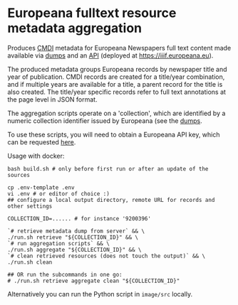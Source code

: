 # Europeana fulltext resource metadata aggregation
Produces [CMDI](https://www.clarin.eu/cmdi) metadata for Europeana Newspapers full text content made available via 
[dumps](https://pro.europeana.eu/page/iiif#download) and an
[API](https://github.com/europeana/fulltext) (deployed at https://iiif.europeana.eu).

The produced metadata groups Europeana records by newspaper title and year of publication. CMDI records are created for
a title/year combination, and if multiple years are available for a title, a parent record for the title is also 
created. The title/year specific records refer to full text annotations at the page level in JSON format.

The aggregation scripts operate on a 'collection', which are identified by a numeric collection identifier issued by
Europeana (see the [dumps](https://pro.europeana.eu/page/iiif#download).

To use these scripts, you will need to obtain a Europeana API key, which can be requested
[here](https://pro.europeana.eu/page/apis).   

Usage with docker:

```shell
bash build.sh # only before first run or after an update of the sources

cp .env-template .env
vi .env # or editor of choice :)
## configure a local output directory, remote URL for records and other settings

COLLECTION_ID=...... # for instance '9200396'

`# retrieve metadata dump from server` && \
./run.sh retrieve "${COLLECTION_ID}" && \
`# run aggregation scripts` && \ 
./run.sh aggregate "${COLLECTION_ID}" && \
`# clean retrieved resources (does not touch the output)` && \
./run.sh clean

## OR run the subcommands in one go:
# ./run.sh retrieve aggregate clean "${COLLECTION_ID}" 
```


Alternatively you can run the Python script in `image/src` locally.
